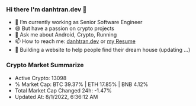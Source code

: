 ### Hi there I'm danhtran.dev 👋

- 🔭 I’m currently working as Senior Software Engineer
- 😄 But have a passion on crypto projects
- 💬 Ask me about Android, Crypto, Running 
- 📫 How to reach me: <a href="https://danhtran.dev" target="_blank">danhtran.dev</a> or <a href="Developer-Resume.pdf" target="_blank">my Resume</a>
- 🌱 Building a website to help people find their dream house (updating ...)

### Crypto Market Summarize
- Active Crypto: 13098
- % Market Cap: BTC 39.37% | ETH 17.85% | BNB 4.12%
- Total Market Cap Changed 24h: -1.47%
- Updated At: 8/1/2022, 6:36:12 AM
